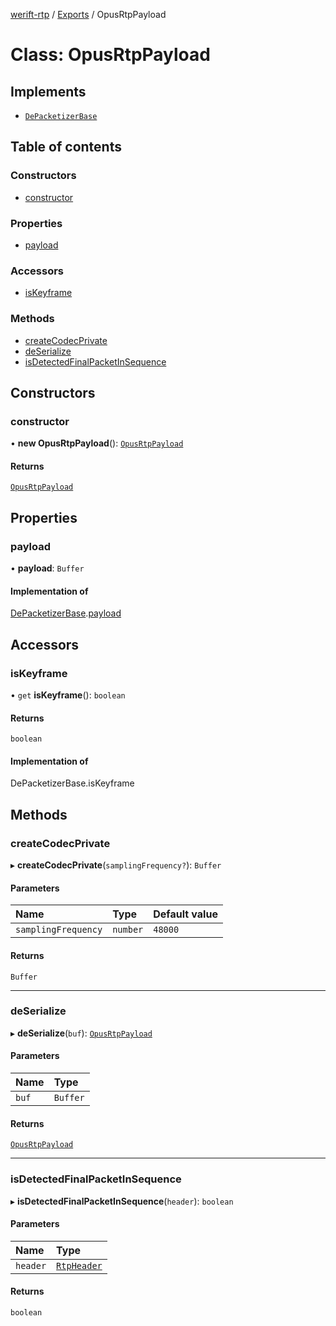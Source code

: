 [werift-rtp](../README.md) / [Exports](../modules.md) / OpusRtpPayload

# Class: OpusRtpPayload

## Implements

- [`DePacketizerBase`](DePacketizerBase.md)

## Table of contents

### Constructors

- [constructor](OpusRtpPayload.md#constructor)

### Properties

- [payload](OpusRtpPayload.md#payload)

### Accessors

- [isKeyframe](OpusRtpPayload.md#iskeyframe)

### Methods

- [createCodecPrivate](OpusRtpPayload.md#createcodecprivate)
- [deSerialize](OpusRtpPayload.md#deserialize)
- [isDetectedFinalPacketInSequence](OpusRtpPayload.md#isdetectedfinalpacketinsequence)

## Constructors

### constructor

• **new OpusRtpPayload**(): [`OpusRtpPayload`](OpusRtpPayload.md)

#### Returns

[`OpusRtpPayload`](OpusRtpPayload.md)

## Properties

### payload

• **payload**: `Buffer`

#### Implementation of

[DePacketizerBase](DePacketizerBase.md).[payload](DePacketizerBase.md#payload)

## Accessors

### isKeyframe

• `get` **isKeyframe**(): `boolean`

#### Returns

`boolean`

#### Implementation of

DePacketizerBase.isKeyframe

## Methods

### createCodecPrivate

▸ **createCodecPrivate**(`samplingFrequency?`): `Buffer`

#### Parameters

| Name | Type | Default value |
| :------ | :------ | :------ |
| `samplingFrequency` | `number` | `48000` |

#### Returns

`Buffer`

___

### deSerialize

▸ **deSerialize**(`buf`): [`OpusRtpPayload`](OpusRtpPayload.md)

#### Parameters

| Name | Type |
| :------ | :------ |
| `buf` | `Buffer` |

#### Returns

[`OpusRtpPayload`](OpusRtpPayload.md)

___

### isDetectedFinalPacketInSequence

▸ **isDetectedFinalPacketInSequence**(`header`): `boolean`

#### Parameters

| Name | Type |
| :------ | :------ |
| `header` | [`RtpHeader`](RtpHeader.md) |

#### Returns

`boolean`

